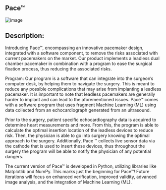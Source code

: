 ## Pace™
![image](https://github.com/user-attachments/assets/95224812-1039-49c8-97d6-507e20df7dd1)

## **Description:** 
Introducing Pace™, encompassing an innovative pacemaker design, integrated with a software component, to remove the risks associated with current pacemakers on the market. Our product implements a leadless dual chamber pacemaker in combination with a program to ease the surgical fixation process, thus reducing the associated risks.

Program:
Our program is a software that can integrate into the surgeon’s computer desk, by helping them to navigate the surgery. This is meant to reduce any possible complications that may arise from implanting a leadless pacemaker. It is important to note that leadless pacemakers are generally harder to implant and can lead to the aforementioned issues. Pace™ comes with a software program that uses fragment
Machine Learning (ML) using data collected from an echocardiograph generated from an ultrasound. 

Prior to the surgery, patient specific echocardiography data is acquired to determine heart measurements and more. From this, the program is able to calculate the optimal insertion location of the leadless devices to reduce risk. Then, the physician is able to go into surgery knowing the optimal approach to the surgery. Additionally, Pace ™ collects live sensor data via the cathode that is used to insert these devices, thus throughout the surgery the program will be able to notify the physician of any potential dangers. 

The current version of Pace™ is developed in Python, utilizing libraries like Matplotlib and NumPy. This marks just the beginning for Pace™! Future iterations will focus on enhanced verification, improved validity, advanced image analysis, and the integration of Machine Learning (ML).
